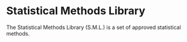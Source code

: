 # Statistical Methods Library
The Statistical Methods Library (S.M.L.) is a set of approved statistical
methods.